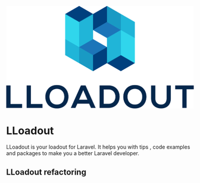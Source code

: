 <p align="center">
    <img src="https://github.com/LLoadout/assets/blob/master/LLoadout.png" width="1280" title="LLoadout logo">
</p>

# LLoadout 

LLoadout is your loadout for Laravel.  It helps you with tips , code examples and packages to make you a better Laravel developer.

## LLoadout refactoring

